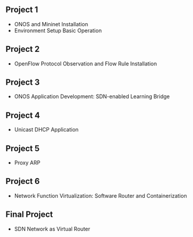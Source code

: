 ## Project 1
- ONOS and Mininet Installation
- Environment Setup Basic Operation
## Project 2
- OpenFlow Protocol Observation and Flow Rule Installation
## Project 3
- ONOS Application Development: SDN-enabled Learning Bridge
## Project 4
- Unicast DHCP Application
## Project 5
- Proxy ARP
## Project 6
- Network Function Virtualization: Software Router and Containerization
## Final Project
- SDN Network as Virtual Router
